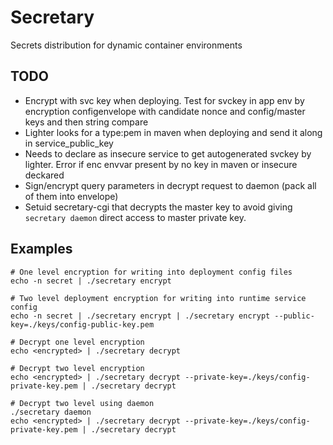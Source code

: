 # Secretary
Secrets distribution for dynamic container environments

## TODO

* Encrypt with svc key when deploying. Test for svckey in app env by encryption configenvelope with candidate nonce and config/master keys and then string compare
* Lighter looks for a type:pem in maven when deploying and send it along in service_public_key
* Needs to declare as insecure service to get autogenerated svckey by lighter. Error if enc envvar present by no key in maven or insecure deckared
* Sign/encrypt query parameters in decrypt request to daemon (pack all of them into envelope)
* Setuid secretary-cgi that decrypts the master key to avoid 
  giving `secretary daemon` direct access to master private key.

## Examples

```
# One level encryption for writing into deployment config files
echo -n secret | ./secretary encrypt

# Two level deployment encryption for writing into runtime service config
echo -n secret | ./secretary encrypt | ./secretary encrypt --public-key=./keys/config-public-key.pem

# Decrypt one level encryption
echo <encrypted> | ./secretary decrypt

# Decrypt two level encryption
echo <encrypted> | ./secretary decrypt --private-key=./keys/config-private-key.pem | ./secretary decrypt

# Decrypt two level using daemon
./secretary daemon
echo <encrypted> | ./secretary decrypt --private-key=./keys/config-private-key.pem | ./secretary decrypt
```
